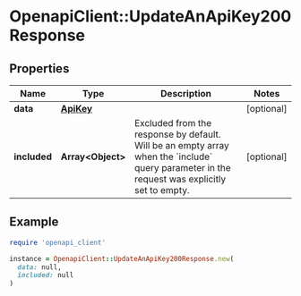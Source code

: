 # OpenapiClient::UpdateAnApiKey200Response

## Properties

| Name | Type | Description | Notes |
| ---- | ---- | ----------- | ----- |
| **data** | [**ApiKey**](ApiKey.md) |  | [optional] |
| **included** | **Array&lt;Object&gt;** | Excluded from the response by default. Will be an empty array when the &#x60;include&#x60; query parameter in the request was explicitly set to empty. | [optional] |

## Example

```ruby
require 'openapi_client'

instance = OpenapiClient::UpdateAnApiKey200Response.new(
  data: null,
  included: null
)
```

